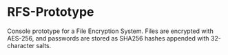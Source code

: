 # RFS-Prototype
Console prototype for a File Encryption System.
Files are encrypted with AES-256, and passwords are stored as SHA256 hashes appended with 32-character salts.
